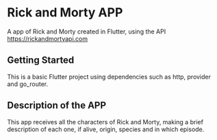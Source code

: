 # Rick and Morty APP

A app of Rick and Morty created in Flutter, using the API https://rickandmortyapi.com

## Getting Started

This is a basic Flutter project using dependencies such as http, provider and go_router. 

## Description of the APP

This app receives all the characters of Rick and Morty, making a brief description of each one, if alive, origin, species and in which episode.
